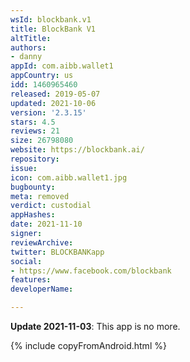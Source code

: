 ```yaml
---
wsId: blockbank.v1
title: BlockBank V1
altTitle: 
authors:
- danny
appId: com.aibb.wallet1
appCountry: us
idd: 1460965460
released: 2019-05-07
updated: 2021-10-06
version: '2.3.15'
stars: 4.5
reviews: 21
size: 26798080
website: https://blockbank.ai/
repository: 
issue: 
icon: com.aibb.wallet1.jpg
bugbounty: 
meta: removed
verdict: custodial
appHashes: 
date: 2021-11-10
signer: 
reviewArchive: 
twitter: BLOCKBANKapp
social:
- https://www.facebook.com/blockbank
features: 
developerName: 

---
```


**Update 2021-11-03**: This app is no more.

{% include copyFromAndroid.html %}
